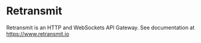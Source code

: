 # Retransmit

Retransmit is an HTTP and WebSockets API Gateway. See documentation at https://www.retransmit.io
